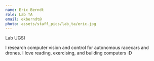 ```yaml
---
name: Eric Berndt
role: Lab TA
email: ekberndt@
photo: assets/staff_pics/lab_ta/eric.jpg
---
```


Lab UGSI

I research computer vision and control for autonomous racecars and drones. I love reading, exercising, and building computers :D